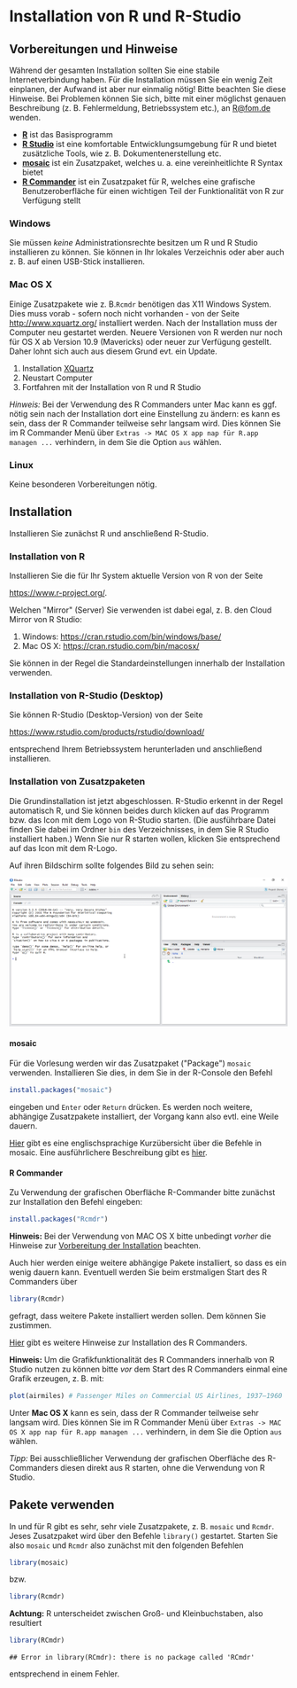 Installation von R und R-Studio
================

Vorbereitungen und Hinweise
---------------------------

Während der gesamten Installation sollten Sie eine stabile Internetverbindung haben. Für die Installation müssen Sie ein wenig Zeit einplanen, der Aufwand ist aber nur einmalig nötig! Bitte beachten Sie diese Hinweise. Bei Problemen können Sie sich, bitte mit einer möglichst genauen Beschreibung (z. B. Fehlermeldung, Betriebssystem etc.), an <R@fom.de> wenden.

-   [**R**](https://www.r-project.org/) ist das Basisprogramm
-   [**R Studio**](https://www.rstudio.com/) ist eine komfortable Entwicklungsumgebung für R und bietet zusätzliche Tools, wie z. B. Dokumentenerstellung etc.
-   [**mosaic**](https://cran.r-project.org/web/packages/mosaic/) ist ein Zusatzpaket, welches u. a. eine vereinheitlichte R Syntax bietet
-   [**R Commander**](http://socserv.socsci.mcmaster.ca/jfox/Misc/Rcmdr/) ist ein Zusatzpaket für R, welches eine grafische Benutzeroberfläche für einen wichtigen Teil der Funktionalität von R zur Verfügung stellt

### Windows

Sie müssen *keine* Administrationsrechte besitzen um R und R Studio installieren zu können. Sie können in Ihr lokales Verzeichnis oder aber auch z. B. auf einen USB-Stick installieren.

### Mac OS X

Einige Zusatzpakete wie z. B.`Rcmdr` benötigen das X11 Windows System. Dies muss vorab - sofern noch nicht vorhanden - von der Seite <http://www.xquartz.org/> installiert werden. Nach der Installation muss der Computer neu gestartet werden. Neuere Versionen von R werden nur noch für OS X ab Version 10.9 (Mavericks) oder neuer zur Verfügung gestellt. Daher lohnt sich auch aus diesem Grund evt. ein Update.

1.  Installation [XQuartz](http://www.xquartz.org/)
2.  Neustart Computer
3.  Fortfahren mit der Installation von R und R Studio

*Hinweis:* Bei der Verwendung des R Commanders unter Mac kann es ggf. nötig sein nach der Installation dort eine Einstellung zu ändern: es kann es sein, dass der R Commander teilweise sehr langsam wird. Dies können Sie im R Commander Menü über `Extras -> MAC OS X app nap für R.app managen ...` verhindern, in dem Sie die Option `aus` wählen.

### Linux

Keine besonderen Vorbereitungen nötig.

Installation
------------

Installieren Sie zunächst R und anschließend R-Studio.

### Installation von R

Installieren Sie die für Ihr System aktuelle Version von R von der Seite

<https://www.r-project.org/>.

Welchen "Mirror" (Server) Sie verwenden ist dabei egal, z. B. den Cloud Mirror von R Studio:

1.  Windows: <https://cran.rstudio.com/bin/windows/base/>
2.  Mac OS X: <https://cran.rstudio.com/bin/macosx/>

Sie können in der Regel die Standardeinstellungen innerhalb der Installation verwenden.

### Installation von R-Studio (Desktop)

Sie können R-Studio (Desktop-Version) von der Seite

<https://www.rstudio.com/products/rstudio/download/>

entsprechend Ihrem Betriebssystem herunterladen und anschließend installieren.

### Installation von Zusatzpaketen

Die Grundinstallation ist jetzt abgeschlossen. R-Studio erkennt in der Regel automatisch R, und Sie können beides durch klicken auf das Programm bzw. das Icon mit dem Logo von R-Studio starten. (Die ausführbare Datei finden Sie dabei im Ordner `bin` des Verzeichnisses, in dem Sie R Studio installiert haben.) Wenn Sie nur R starten wollen, klicken Sie entsprechend auf das Icon mit dem R-Logo.

Auf ihren Bildschirm sollte folgendes Bild zu sehen sein:

![](RStudio-Screenshot.png)<!-- -->

#### mosaic

Für die Vorlesung werden wir das Zusatzpaket ("Package") `mosaic` verwenden. Installieren Sie dies, in dem Sie in der R-Console den Befehl

``` r
install.packages("mosaic")
```

eingeben und `Enter` oder `Return` drücken. Es werden noch weitere, abhängige Zusatzpakete installiert, der Vorgang kann also evtl. eine Weile dauern.

[Hier](https://cran.r-project.org/web/packages/mosaic/vignettes/MinimalR.pdf) gibt es eine englischsprachige Kurzübersicht über die Befehle in mosaic. Eine ausführlichere Beschreibung gibt es [hier](https://github.com/ProjectMOSAIC/LittleBooks/blob/master/StudentGuide/MOSAIC-StudentGuide.pdf).

#### R Commander

Zu Verwendung der grafischen Oberfläche R-Commander bitte zunächst zur Installation den Befehl eingeben:

``` r
install.packages("Rcmdr")
```

**Hinweis:** Bei der Verwendung von MAC OS X bitte unbedingt *vorher* die Hinweise zur [Vorbereitung der Installation](#anchor) beachten.

Auch hier werden einige weitere abhängige Pakete installiert, so dass es ein wenig dauern kann. Eventuell werden Sie beim erstmaligen Start des R Commanders über

``` r
library(Rcmdr)
```

gefragt, dass weitere Pakete installiert werden sollen. Dem können Sie zustimmen.

[Hier](http://socserv.socsci.mcmaster.ca/jfox/Misc/Rcmdr/installation-notes.html) gibt es weitere Hinweise zur Installation des R Commanders.

**Hinweis:** Um die Grafikfunktionalität des R Commanders innerhalb von R Studio nutzen zu können bitte *vor* dem Start des R Commanders einmal eine Grafik erzeugen, z. B. mit:

``` r
plot(airmiles) # Passenger Miles on Commercial US Airlines, 1937–1960
```

Unter **Mac OS X** kann es sein, dass der R Commander teilweise sehr langsam wird. Dies können Sie im R Commander Menü über `Extras -> MAC OS X app nap für R.app managen ...` verhindern, in dem Sie die Option `aus` wählen.

*Tipp:* Bei ausschließlicher Verwendung der grafischen Oberfläche des R-Commanders diesen direkt aus R starten, ohne die Verwendung von R Studio.

Pakete verwenden
----------------

In und für R gibt es sehr, sehr viele Zusatzpakete, z. B. `mosaic` und `Rcmdr`. Jeses Zusatzpaket wird über den Befehle `library()` gestartet. Starten Sie also `mosaic` und `Rcmdr` also zunächst mit den folgenden Befehlen

``` r
library(mosaic)
```

bzw.

``` r
library(Rcmdr)
```

**Achtung:** R unterscheidet zwischen Groß- und Kleinbuchstaben, also resultiert

``` r
library(RCmdr)
```

    ## Error in library(RCmdr): there is no package called 'RCmdr'

entsprechend in einem Fehler.

